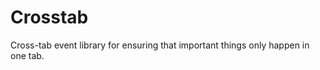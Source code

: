 Crosstab
========

Cross-tab event library for ensuring that important things only happen in one tab.
